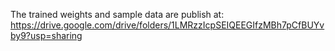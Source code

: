 The trained weights and sample data are publish at:
https://drive.google.com/drive/folders/1LMRzzIcpSEIQEEGIfzMBh7pCfBUYvby9?usp=sharing